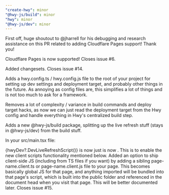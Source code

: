 ```yaml
---
"create-hwy": minor
"@hwy-js/build": minor
"hwy": minor
"@hwy-js/dev": minor
---
```


First off, huge shoutout to @jharrell for his debugging and research assistance on this PR related to adding Cloudflare Pages support! Thank you!

Cloudflare Pages is now supported! Closes issue #6.

Added changesets. Closes issue #14.

Adds a hwy.config.ts / hwy.config.js file to the root of your project for setting up dev settings and deployment target, and probably other things in the future. As annoying as config files are, this simplifies a lot of things and is not too much to ask for a framework.

Removes a lot of complexity / variance in build commands and deploy target hacks, as now we can just read the deployment target from the Hwy config and handle everything in Hwy's centralized build step.

Adds a new @hwy-js/build package, splitting up the live refresh stuff (stays in @hwy-js/dev) from the build stuff.

In your src/main.tsx file:

{hwyDev?.DevLiveRefreshScript()} is now just <DevLiveRefreshScript />
<ClientEntryScript /> is now <ClientScripts activePathData={activePathData} />. This is to enable the new client scripts functionality mentioned below.
Added an option to ship client-side JS (including from TS files if you want) by adding a sibling page-name.client.ts or page-name.client.js file to your page. This becomes basically global JS for that page, and anything imported will be bundled into that page's script, which is built into the public folder and referenced in the document head when you visit that page. This will be better documented later. Closes issue #15.
